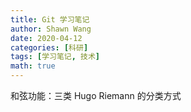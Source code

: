 ```yaml
---
title: Git 学习笔记
author: Shawn Wang
date: 2020-04-12
categories: [科研]
tags: [学习笔记, 技术]
math: true
---
```


和弦功能：三类 Hugo Riemann 的分类方式
